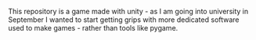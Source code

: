 This repository is a game made with unity - as I am going into university in September I wanted to start getting grips with more dedicated software used to make games - rather than tools like pygame.